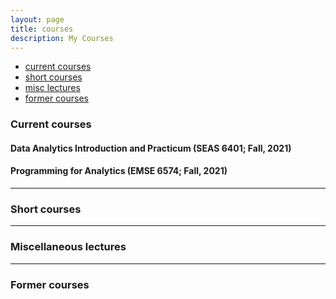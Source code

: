 ```yaml
---
layout: page
title: courses
description: My Courses
---
```


<div class="navbar">
    <div class="navbar-inner">
        <ul class="nav">
            <li><a href="#current">current courses</a></li>
            <li><a href="#shortcourses">short courses</a></li>
            <li><a href="#misc">misc lectures</a></li>
            <li><a href="#old">former courses</a></li>
        </ul>
    </div>
</div>


### <a name="current"></a>Current courses

#### Data Analytics Introduction and Practicum (SEAS 6401; Fall, 2021)

<!-- - [Site](https://bsharvey.github.io/)
- [My Portfolio](https://username.github.io/)
- [Assignments](https://github.com/bsharvey/EMSEDataAnalytics/tree/master/EMSE6992_Assignments)
- [Labs](https://github.com/bsharvey/EMSEDataAnalytics/tree/master/EMSE6992_Labs) -->

#### Programming for Analytics (EMSE 6574; Fall, 2021)
---

### <a name="shortcourses"></a>Short courses

---

### <a name="misc"></a>Miscellaneous lectures


---

### <a name="old"></a>Former courses

